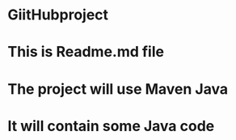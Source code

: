 # GiitHubproject
# This is Readme.md file
# The project will use Maven Java 
# It will contain some Java code
